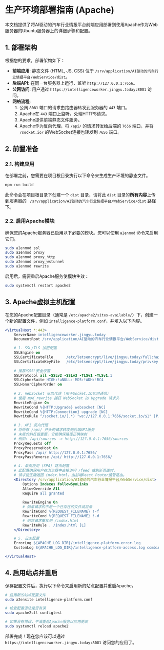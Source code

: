 # 生产环境部署指南 (Apache)

本文档提供了将AI驱动的汽车行业情报平台前端应用部署到使用Apache作为Web服务器的Ubuntu服务器上的详细步骤和配置。

## 1. 部署架构

根据您的要求，部署架构如下：

-   **前端应用**: 静态文件 (HTML, JS, CSS) 位于 `/srv/application/AI驱动的汽车行业情报平台/WebService/dist`。
-   **后端API**: 在同一台服务器上运行，监听 `http://127.0.0.1:7656`。
-   **公网访问**: 用户通过 `https://intelligenceworker.jingyu.today:8081` 访问。
-   **网络流程**:
    1.  公网 `8081` 端口的请求由路由器转发到服务器的 `443` 端口。
    2.  Apache在 `443` 端口上监听，处理HTTPS请求。
    3.  Apache提供前端静态文件服务。
    4.  Apache作为反向代理，将 `/api/` 的请求转发给后端的 `7656` 端口，并将 `/socket.io/` 的WebSocket连接也转发到 `7656` 端口。

## 2. 前置准备

### 2.1. 构建应用

在部署之前，您需要在项目根目录执行以下命令来生成生产环境的静态文件。

```bash
npm run build
```

此命令会在项目根目录下创建一个 `dist` 目录，请将此 `dist` 目录的**所有内容**上传到服务器的 ` /srv/application/AI驱动的汽车行业情报平台/WebService/dist` 路径下。

### 2.2. 启用Apache模块

确保您的Apache服务器已启用以下必要的模块。您可以使用 `a2enmod` 命令来启用它们。

```bash
sudo a2enmod ssl
sudo a2enmod proxy
sudo a2enmod proxy_http
sudo a2enmod proxy_wstunnel
sudo a2enmod rewrite
```

启用后，需要重启Apache服务使模块生效：

```bash
sudo systemctl restart apache2
```

## 3. Apache虚拟主机配置

在您的Apache配置目录（通常是 `/etc/apache2/sites-available/`）下，创建一个新的配置文件，例如 `intelligence-platform.conf`，并填入以下内容。

```apache
<VirtualHost *:443>
    ServerName intelligenceworker.jingyu.today
    DocumentRoot /srv/application/AI驱动的汽车行业情报平台/WebService/dist

    # 1. SSL/TLS 加密配置
    SSLEngine on
    SSLCertificateFile      /etc/letsencrypt/live/jingyu.today/fullchain.pem
    SSLCertificateKeyFile   /etc/letsencrypt/live/jingyu.today/privkey.pem
    
    # 推荐的SSL安全设置
    SSLProtocol all -SSLv2 -SSLv3 -TLSv1 -TLSv1.1
    SSLCipherSuite HIGH:!aNULL:!MD5:!ADH:!RC4
    SSLHonorCipherOrder on
    
    # 2. WebSocket 反向代理 (用于Socket.IO实时通信)
    # 使用 mod_rewrite 捕获 WebSocket 的 Upgrade 请求头
    RewriteEngine On
    RewriteCond %{HTTP:Upgrade} websocket [NC]
    RewriteCond %{HTTP:Connection} upgrade [NC]
    RewriteRule ^/socket.io/(.*) "ws://127.0.0.1:7656/socket.io/$1" [P,L]

    # 3. API 反向代理
    # 将所有 /api/ 开头的请求转发到后端API服务
    # 末尾的斜杠很重要，它能确保路径正确映射
    # 例如: /api/sources -> http://127.0.0.1:7656/sources
    ProxyRequests off
    ProxyPreserveHost On
    ProxyPass /api/ http://127.0.0.1:7656/
    ProxyPassReverse /api/ http://127.0.0.1:7656/

    # 4. 单页应用 (SPA) 路由配置
    # 此配置确保用户在浏览器中直接访问 /feed 或刷新页面时，
    # 请求能正确返回 index.html，由前端React Router接管路由。
    <Directory /srv/application/AI驱动的汽车行业情报平台/WebService/dist>
        Options Indexes FollowSymLinks
        AllowOverride All
        Require all granted
        
        RewriteEngine On
        # 如果请求的不是一个已存在的文件或目录
        RewriteCond %{REQUEST_FILENAME} !-f
        RewriteCond %{REQUEST_FILENAME} !-d
        # 则将请求重写到 /index.html
        RewriteRule . /index.html [L]
    </Directory>

    # 5. 日志配置
    ErrorLog ${APACHE_LOG_DIR}/intelligence-platform-error.log
    CustomLog ${APACHE_LOG_DIR}/intelligence-platform-access.log combined

</VirtualHost>
```

## 4. 启用站点并重启

保存配置文件后，执行以下命令来启用新的站点配置并重启Apache。

```bash
# 启用新的站点配置文件
sudo a2ensite intelligence-platform.conf

# 检查配置语法是否有误
sudo apache2ctl configtest

# 如果没有错误，平滑重启Apache服务以应用更改
sudo systemctl reload apache2
```

部署完成！现在您应该可以通过 `https://intelligenceworker.jingyu.today:8081` 访问您的应用了。
